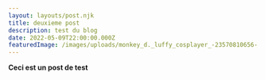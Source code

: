 ```yaml
---
layout: layouts/post.njk
title: deuxieme post
description: test du blog
date: 2022-05-09T22:00:00.000Z
featuredImage: /images/uploads/monkey_d._luffy_cosplayer_-23570810656-.jpg
---
```

**Ceci est un post de test**